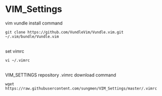 # VIM_Settings
vim vundle install command
```
git clone https://github.com/VundleVim/Vundle.vim.git ~/.vim/bundle/Vundle.vim
```
<br>
set vimrc

```
vi ~/.vimrc
```
<br>
VIM_SETTINGS repository .vimrc download command

```
wget https://raw.githubusercontent.com/sungmen/VIM_Settings/master/.vimrc
```
<br>
<br>